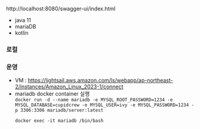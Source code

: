 http://localhost:8080/swagger-ui/index.html

- java 11
- mariaDB
- kotlin


### 로컬


### 운영
- VM : https://lightsail.aws.amazon.com/ls/webapp/ap-northeast-2/instances/Amazon_Linux_2023-1/connect
- mariadb docker container 실행  
      ```
    docker run -d --name mariadb -e MYSQL_ROOT_PASSWORD=1234 -e MYSQL_DATABASE=cupidcrew -e MYSQL_USER=ivy -e MYSQL_PASSWORD=1234 -p 3306:3306 mariadb/server:latest
       ```
    ````
    docker exec -it mariadb /bin/bash
    ````
